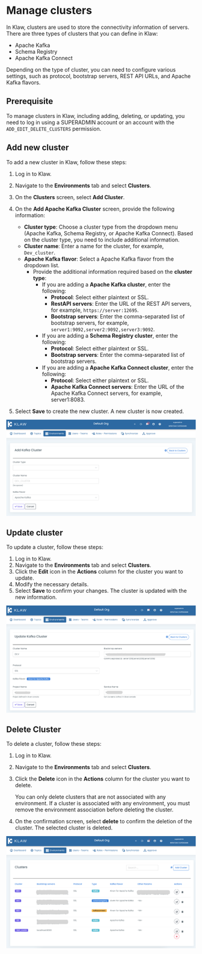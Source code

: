 # Manage clusters

In Klaw, clusters are used to store the connectivity information of
servers. There are three types of clusters that you can define in Klaw:

- Apache Kafka
- Schema Registry
- Apache Kafka Connect

Depending on the type of cluster, you can need to configure various
settings, such as protocol, bootstrap servers, REST API URLs, and Apache Kafka
flavors.

## Prerequisite

To manage clusters in Klaw, including adding, deleting, or updating, you
need to log in using a SUPERADMIN account or an account with the
`ADD_EDIT_DELETE_CLUSTERS` permission.

## Add new cluster

To add a new cluster in Klaw, follow these steps:

1. Log in to Klaw.
2. Navigate to the **Environments** tab and select **Clusters**.
3. On the **Clusters** screen, select **Add Cluster**.
4. On the **Add Apache Kafka Cluster** screen, provide the following information:

   - **Cluster type**: Choose a cluster type from the dropdown menu (Apache Kafka, Schema Registry, or Apache Kafka Connect). Based
     on the cluster type, you need to include additional information.
   - **Cluster name**: Enter a name for the cluster, for example, `Dev_cluster`.
   - **Apache Kafka flavor**: Select a Apache Kafka flavor from the dropdown list.
     - Provide the additional information required based on the **cluster type**:
       - If you are adding a **Apache Kafka cluster**, enter the following:
         - **Protocol**: Select either plaintext or SSL.
         - **RestAPI servers**: Enter the URL of the REST API servers, for example, `https://server:12695`.
         - **Bootstrap servers**: Enter the comma-separated list of bootstrap servers, for
           example, `server1:9092,server2:9092,server3:9092`.
       - If you are adding a **Schema Registry cluster**, enter the following:
         - **Protocol**: Select either plaintext or SSL.
         - **Bootstrap servers**: Enter the comma-separated list of bootstrap servers.
       - If you are adding a **Apache Kafka Connect cluster**, enter the following:
         - **Protocol**: Select either plaintext or SSL.
         - **Apache Kafka Connect servers**: Enter the URL of the Apache Kafka Connect servers, for example, server1:8083.

5. Select **Save** to create the new cluster. A new cluster is now
   created.

![image](../../static/images/clusters/NewCluster.png)

## Update cluster

To update a cluster, follow these steps:

1. Log in to Klaw.
2. Navigate to the **Environments** tab and select **Clusters**.
3. Click the **Edit** icon in the **Actions** column for the cluster
   you want to update.
4. Modify the necessary details.
5. Select **Save** to confirm your changes. The cluster is updated with
   the new information.

![image](../../static/images/clusters/UpdateCluster.png)

## Delete Cluster

To delete a cluster, follow these steps:

1. Log in to Klaw.
2. Navigate to the **Environments** tab and select **Clusters**.
3. Click the **Delete** icon in the **Actions** column for the cluster
   you want to delete.

   You can only delete clusters that are not associated with any environment. If a cluster is associated with any
   environment, you must remove the environment association before deleting the cluster.

4. On the confirmation screen, select **delete** to confirm the deletion of
   the cluster. The selected cluster is deleted.

![image](../../static/images/clusters/Clusters.png)
